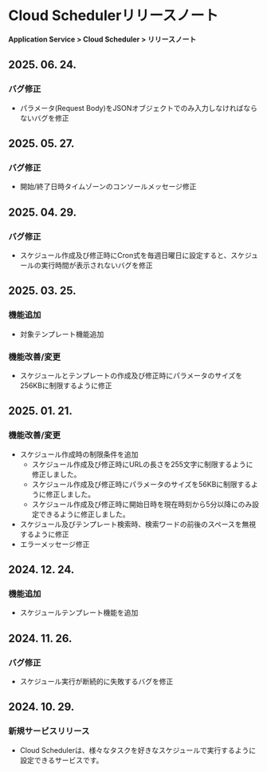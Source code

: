 # Cloud Schedulerリリースノート

**Application Service > Cloud Scheduler > リリースノート**

## 2025. 06. 24.
### バグ修正
* パラメータ(Request Body)をJSONオブジェクトでのみ入力しなければならないバグを修正

## 2025. 05. 27.
### バグ修正
* 開始/終了日時タイムゾーンのコンソールメッセージ修正

## 2025. 04. 29.
### バグ修正
* スケジュール作成及び修正時にCron式を毎週日曜日に設定すると、スケジュールの実行時間が表示されないバグを修正

## 2025. 03. 25.
### 機能追加
* 対象テンプレート機能追加

### 機能改善/変更
* スケジュールとテンプレートの作成及び修正時にパラメータのサイズを256KBに制限するように修正

## 2025. 01. 21.
### 機能改善/変更
* スケジュール作成時の制限条件を追加
  * スケジュール作成及び修正時にURLの長さを255文字に制限するように修正しました。
  * スケジュール作成及び修正時にパラメータのサイズを56KBに制限するように修正しました。
  * スケジュール作成及び修正時に開始日時を現在時刻から5分以降にのみ設定できるように修正しました。
* スケジュール及びテンプレート検索時、検索ワードの前後のスペースを無視するように修正
* エラーメッセージ修正

## 2024. 12. 24.
### 機能追加
* スケジュールテンプレート機能を追加

## 2024. 11. 26.

### バグ修正
* スケジュール実行が断続的に失敗するバグを修正

## 2024. 10. 29.

### 新規サービスリリース
* Cloud Schedulerは、様々なタスクを好きなスケジュールで実行するように設定できるサービスです。
